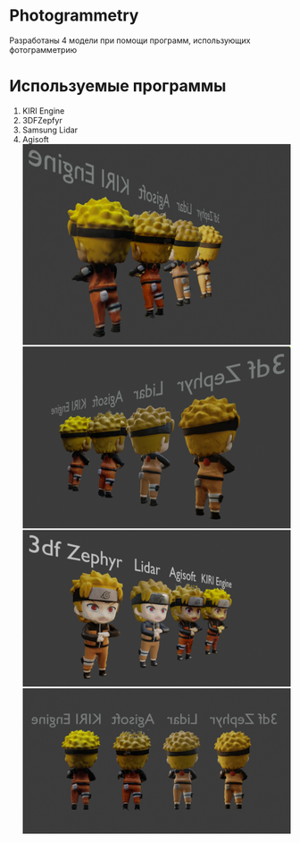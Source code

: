 # Photogrammetry
Разработаны 4 модели при помощи программ, использующих фотограмметрию

# Используемые программы
1. KIRI Engine
2. 3DFZepfyr
3. Samsung Lidar
4. Agisoft
![Alt text](./1.jpg?raw=true "Видео всех моделей")
![Alt text](./2.jpg?raw=true)
![Alt text](./3.jpg?raw=true)
![Alt text](./4.jpg?raw=true)